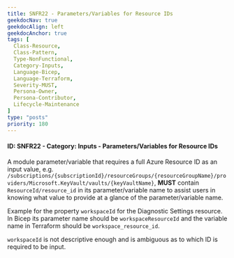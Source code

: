 ```yaml
---
title: SNFR22 - Parameters/Variables for Resource IDs
geekdocNav: true
geekdocAlign: left
geekdocAnchor: true
tags: [
  Class-Resource,
  Class-Pattern,
  Type-NonFunctional,
  Category-Inputs,
  Language-Bicep,
  Language-Terraform,
  Severity-MUST,
  Persona-Owner,
  Persona-Contributor,
  Lifecycle-Maintenance
]
type: "posts"
priority: 180
---
```


#### ID: SNFR22 - Category: Inputs - Parameters/Variables for Resource IDs

A module parameter/variable that requires a full Azure Resource ID as an input value, e.g. `/subscriptions/{subscriptionId}/resourceGroups/{resourceGroupName}/providers/Microsoft.KeyVault/vaults/{keyVaultName}`, **MUST** contain `ResourceId/resource_id` in its parameter/variable name to assist users in knowing what value to provide at a glance of the parameter/variable name.

Example for the property `workspaceId` for the Diagnostic Settings resource. In Bicep its parameter name should be `workspaceResourceId` and the variable name in Terraform should be `workspace_resource_id`.

`workspaceId` is not descriptive enough and is ambiguous as to which ID is required to be input.
